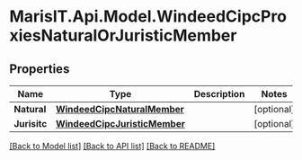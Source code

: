 
# MarisIT.Api.Model.WindeedCipcProxiesNaturalOrJuristicMember

## Properties

Name | Type | Description | Notes
------------ | ------------- | ------------- | -------------
**Natural** | [**WindeedCipcNaturalMember**](WindeedCipcNaturalMember.md) |  | [optional] 
**Jurisitc** | [**WindeedCipcJuristicMember**](WindeedCipcJuristicMember.md) |  | [optional] 

[[Back to Model list]](../README.md#documentation-for-models)
[[Back to API list]](../README.md#documentation-for-api-endpoints)
[[Back to README]](../README.md)

